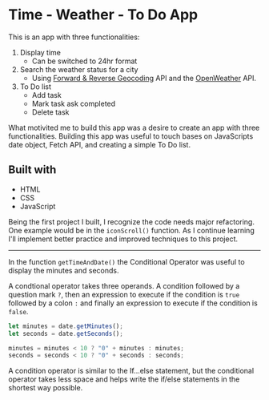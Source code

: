 # Time - Weather - To Do App

This is an app with three functionalities:

1. Display time
   - Can be switched to 24hr format
2. Search the weather status for a city
   - Using [Forward & Reverse Geocoding](https://rapidapi.com/GeocodeSupport/api/forward-reverse-geocoding/) API and the [OpenWeather](https://openweathermap.org/) API.
3. To Do list
   - Add task
   - Mark task ask completed
   - Delete task

What motivited me to build this app was a desire to create an app with three functionalities. Building this app was useful to touch bases on JavaScripts date object, Fetch API, and creating a simple To Do list.

## Built with

- HTML
- CSS
- JavaScript

Being the first project I built, I recognize the code needs major refactoring. One example would be in the `iconScroll()` function. As I continue learning I'll implement better practice and improved techniques to this project.

---

In the function `getTimeAndDate()` the Conditional Operator was useful to display the minutes and seconds.

A condtional operator takes three operands. A condition followed by a question mark `?`, then an expression to execute if the condition is `true` followed by a colon `:` and finally an expression to execute if the condition is `false`.

```javascript
let minutes = date.getMinutes();
let seconds = date.getSeconds();

minutes = minutes < 10 ? "0" + minutes : minutes;
seconds = seconds < 10 ? "0" + seconds : seconds;
```

A condition operator is similar to the If...else statement, but the conditional operator takes less space and helps write the if/else statements in the shortest way possible.
